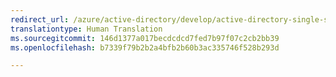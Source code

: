 ```yaml
---
redirect_url: /azure/active-directory/develop/active-directory-single-sign-out-protocol-reference
translationtype: Human Translation
ms.sourcegitcommit: 146d1377a017becdcdcd7fed7b97f07c2cb2bb39
ms.openlocfilehash: b7339f79b2b2a4bfb2b60b3ac335746f528b293d

---
```



<!--HONumber=Jan17_HO3-->


